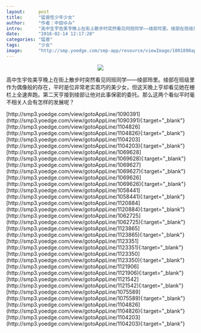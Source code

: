 ```yaml
---
layout:     post
title:      "猛兽性少年少女"
author:     "作者：中田ゆみ"
intro:      "高中生宇佐美亨晚上在街上散步时突然看见同班同学——绫部玲里。绫部在班级里作为偶像般的存在，平时是位非常老实乖巧的美少女，但这天晚上亨却看见她在栅栏上全速奔跑。第二天亨接到绫部让他对此事保密的委托。那么这两个看似平时毫不相关人会有怎样的发展呢？"
date:       "2018-02-14 12:17:20"
categories: "猛兽"
tags:       "少女"
image:      "http://smp.yoedge.com/smp-app/resource/viewImage/1001898appline.png"
---
```

<div style="text-align: center">
<p><img src="http://smp.yoedge.com/smp-app/resource/viewImage/1001898appline.png"/></p>
</div>
<p class="post-meta">
<span>高中生宇佐美亨晚上在街上散步时突然看见同班同学——绫部玲里。绫部在班级里作为偶像般的存在，平时是位非常老实乖巧的美少女，但这天晚上亨却看见她在栅栏上全速奔跑。第二天亨接到绫部让他对此事保密的委托。那么这两个看似平时毫不相关人会有怎样的发展呢？</span>
</p>
[http://smp3.yoedge.com/view/gotoAppLine/1090391](http://smp3.yoedge.com/view/gotoAppLine/1090391){:target="_blank"}
[http://smp3.yoedge.com/view/gotoAppLine/1104826](http://smp3.yoedge.com/view/gotoAppLine/1104826){:target="_blank"}
[http://smp3.yoedge.com/view/gotoAppLine/1104203](http://smp3.yoedge.com/view/gotoAppLine/1104203){:target="_blank"}
[http://smp3.yoedge.com/view/gotoAppLine/1069628](http://smp3.yoedge.com/view/gotoAppLine/1069628){:target="_blank"}
[http://smp3.yoedge.com/view/gotoAppLine/1069627](http://smp3.yoedge.com/view/gotoAppLine/1069627){:target="_blank"}
[http://smp3.yoedge.com/view/gotoAppLine/1069626](http://smp3.yoedge.com/view/gotoAppLine/1069626){:target="_blank"}
[http://smp3.yoedge.com/view/gotoAppLine/1058441](http://smp3.yoedge.com/view/gotoAppLine/1058441){:target="_blank"}
[http://smp3.yoedge.com/view/gotoAppLine/1120884](http://smp3.yoedge.com/view/gotoAppLine/1120884){:target="_blank"}
[http://smp3.yoedge.com/view/gotoAppLine/1062725](http://smp3.yoedge.com/view/gotoAppLine/1062725){:target="_blank"}
[http://smp3.yoedge.com/view/gotoAppLine/1123865](http://smp3.yoedge.com/view/gotoAppLine/1123865){:target="_blank"}
[http://smp3.yoedge.com/view/gotoAppLine/1123351](http://smp3.yoedge.com/view/gotoAppLine/1123351){:target="_blank"}
[http://smp3.yoedge.com/view/gotoAppLine/1123350](http://smp3.yoedge.com/view/gotoAppLine/1123350){:target="_blank"}
[http://smp3.yoedge.com/view/gotoAppLine/1121906](http://smp3.yoedge.com/view/gotoAppLine/1121906){:target="_blank"}
[http://smp3.yoedge.com/view/gotoAppLine/1121542](http://smp3.yoedge.com/view/gotoAppLine/1121542){:target="_blank"}
[http://smp3.yoedge.com/view/gotoAppLine/1075589](http://smp3.yoedge.com/view/gotoAppLine/1075589){:target="_blank"}
[http://smp3.yoedge.com/view/gotoAppLine/1104826](http://smp3.yoedge.com/view/gotoAppLine/1104826){:target="_blank"}
[http://smp3.yoedge.com/view/gotoAppLine/1104203](http://smp3.yoedge.com/view/gotoAppLine/1104203){:target="_blank"}


